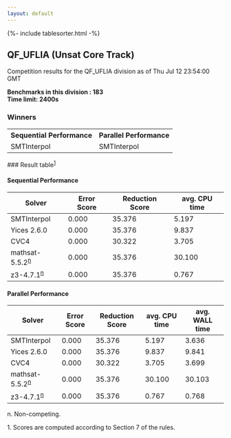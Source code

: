 ```yaml
---
layout: default
---
```

{%- include tablesorter.html -%}

##  QF_UFLIA (Unsat Core Track)

Competition results for the QF_UFLIA division as of Thu Jul 12 23:54:00 GMT

**Benchmarks in this division : 183  
Time limit: 2400s** 

### Winners
<table >
<tr>
                           <th class="center">Sequential Performance</th>
                           <th class="center">Parallel Performance</th>
                           </tr><tr class="center"><td>SMTInterpol</td><td>SMTInterpol</td></tr></table>
### Result table<sup><a href="#fn1">1</a></sup>

#### Sequential Performance

<table id="sequential" class="result sorted">
<thead><tr class="center">
  <th>Solver</th>
  <th>Error Score</th>
  <th>Reduction Score</th>
  <th>avg. CPU time</th>
</tr></thead><tr>
<td>SMTInterpol</td>
<td>0.000</td><td>35.376</td><td>5.197</td></tr><tr>
<td>Yices 2.6.0</td>
<td>0.000</td><td>35.376</td><td>9.837</td></tr><tr>
<td>CVC4</td>
<td>0.000</td><td>30.322</td><td>3.705</td></tr><tr>
<td>mathsat-5.5.2<SUP><a href="#fn">n</a></SUP></td>
<td>0.000</td><td>35.376</td><td>30.100</td></tr><tr>
<td>z3-4.7.1<SUP><a href="#fn">n</a></SUP></td>
<td>0.000</td><td>35.376</td><td>0.767</td></tr></table>

#### Parallel Performance

<table id="parallel" class="result sorted">
<thead><tr class="center">
  <th>Solver</th>
  <th>Error Score</th>
  <th>Reduction Score</th>
  <th>avg. CPU time</th>
  <th>avg. WALL time</th>
</tr></thead><tr>
<td>SMTInterpol</td>
<td>0.000</td><td>35.376</td><td>5.197</td><td>3.636</td></tr><tr>
<td>Yices 2.6.0</td>
<td>0.000</td><td>35.376</td><td>9.837</td><td>9.841</td></tr><tr>
<td>CVC4</td>
<td>0.000</td><td>30.322</td><td>3.705</td><td>3.699</td></tr><tr>
<td>mathsat-5.5.2<SUP><a href="#fn">n</a></SUP></td>
<td>0.000</td><td>35.376</td><td>30.100</td><td>30.103</td></tr><tr>
<td>z3-4.7.1<SUP><a href="#fn">n</a></SUP></td>
<td>0.000</td><td>35.376</td><td>0.767</td><td>0.768</td></tr></table>
 <span id="fn"> n. Non-competing. </span>

 <span id="fn1"> 1. Scores are computed according to Section 7 of the rules. </span>


